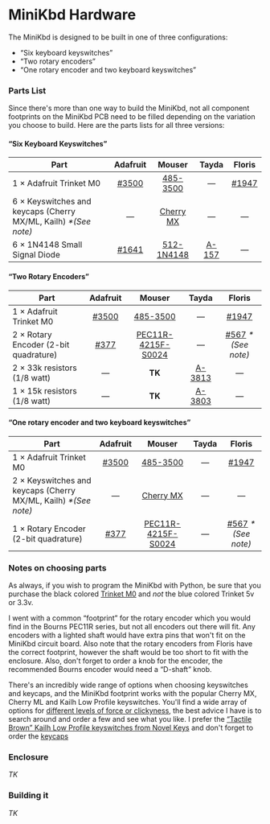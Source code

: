 # MiniKbd Hardware

The MiniKbd is designed to be built in one of three configurations:

- “Six keyboard keyswitches”
- “Two rotary encoders”
- “One rotary encoder and two keyboard keyswitches”


### Parts List

Since there's more than one way to build the MiniKbd, not all component footprints on the MiniKbd PCB need to be filled depending on the variation you choose to build. Here are the parts lists for all three versions:

#### “Six Keyboard Keyswitches”
Part | Adafruit | Mouser | Tayda | Floris
--- |:---:|:---:|:---:|:---:
1 × Adafruit Trinket M0 | [#3500](https://www.adafruit.com/product/3500)  | [485-3500](https://www.mouser.com/ProductDetail/Adafruit/3500?qs=sGAEpiMZZMtw0nEwywcFgJjuZv55GFNm1yaWT2BHqYrZFoNRRhzyXg%3d%3d) | — | [#1947](https://www.floris.cc/shop/en/home/1947-adafruit-trinket-m0-for-use-with-circuitpython-arduino-ide.html)
6 × Keyswitches and keycaps (Cherry MX/ML, Kailh) _*(See note)_  | — | [Cherry MX](https://www.mouser.com/Electromechanical/Switches/_/N-5g2h?Keyword=cherry+mx&FS=True) | — | —
6 × 1N4148 Small Signal Diode | [#1641](https://www.adafruit.com/product/1641)  |  [512-1N4148](https://www.mouser.com/ProductDetail/ON-Semiconductor-Fairchild/1N4148?qs=sGAEpiMZZMudZehw8RjeZWbu6z6oTQTL)  | [A-157](https://www.taydaelectronics.com/1n4148-switching-signal-diode.html) | —

#### “Two Rotary Encoders”
Part | Adafruit | Mouser | Tayda | Floris
--- |:---:|:---:|:---:|:---:
1 × Adafruit Trinket M0 | [#3500](https://www.adafruit.com/product/3500)  | [485-3500](https://www.mouser.com/ProductDetail/Adafruit/3500?qs=sGAEpiMZZMtw0nEwywcFgJjuZv55GFNm1yaWT2BHqYrZFoNRRhzyXg%3d%3d) | — | [#1947](https://www.floris.cc/shop/en/home/1947-adafruit-trinket-m0-for-use-with-circuitpython-arduino-ide.html)
2 × Rotary Encoder (2-bit quadrature)  | [#377](https://www.adafruit.com/product/377) |  [PEC11R-4215F-S0024](https://www.mouser.com/ProductDetail/Bourns/PEC11R-4215F-S0024?qs=%2fha2pyFadujrq0cYyqrjqfzj8RH30yAAqLHU36uW%252bvgkXoG9QeJ4ZAKtmAuzI2d5)  | — | [#567](https://www.floris.cc/shop/en/knobs-buttons-joysticks/567-rotary-encoder-.html?search_query=encoder&results=12) _*(See note)_
2 × 33k resistors (1/8 watt) | — | **TK** | [A-3813](https://www.taydaelectronics.com/resistors/1-8w-metal-film-resistors/r-33k-ohm-1-8w-1-metal-film-resistor.html) | —
1 × 15k resistors (1/8 watt) | — | **TK** | [A-3803](https://www.taydaelectronics.com/resistors/1-8w-metal-film-resistors/r-15k-ohm-1-8w-1-metal-film-resistor.html) | —

#### “One rotary encoder and two keyboard keyswitches”
Part | Adafruit | Mouser | Tayda | Floris
--- |:---:|:---:|:---:|:---:
1 × Adafruit Trinket M0 | [#3500](https://www.adafruit.com/product/3500)  | [485-3500](https://www.mouser.com/ProductDetail/Adafruit/3500?qs=sGAEpiMZZMtw0nEwywcFgJjuZv55GFNm1yaWT2BHqYrZFoNRRhzyXg%3d%3d) | — | [#1947](https://www.floris.cc/shop/en/home/1947-adafruit-trinket-m0-for-use-with-circuitpython-arduino-ide.html)
2 × Keyswitches and keycaps (Cherry MX/ML, Kailh) _*(See note)_  | — | [Cherry MX](https://www.mouser.com/Electromechanical/Switches/_/N-5g2h?Keyword=cherry+mx&FS=True) | — | —
1 × Rotary Encoder (2-bit quadrature)  | [#377](https://www.adafruit.com/product/377) |  [PEC11R-4215F-S0024](https://www.mouser.com/ProductDetail/Bourns/PEC11R-4215F-S0024?qs=%2fha2pyFadujrq0cYyqrjqfzj8RH30yAAqLHU36uW%252bvgkXoG9QeJ4ZAKtmAuzI2d5)  | — | [#567](https://www.floris.cc/shop/en/knobs-buttons-joysticks/567-rotary-encoder-.html?search_query=encoder&results=12) _*(See note)_

### Notes on choosing parts

As always, if you wish to program the MiniKbd with Python, be sure that you purchase the black colored [Trinket M0](https://www.adafruit.com/product/3500) and *not* the blue colored Trinket 5v or 3.3v.

I went with a common “footprint” for the rotary encoder which you would find in the Bourns PEC11R series, but not all encoders out there will fit. Any encoders with a lighted shaft would have extra pins that won't fit on the MiniKbd circuit board. Also note that the rotary encoders from Floris have the correct footprint, however the shaft would be too short to fit with the enclosure. Also, don't forget to order a knob for the encoder, the recommended Bourns encoder would need a “D-shaft” knob.

There's an incredibly wide range of options when choosing keyswitches and keycaps, and the MiniKbd footprint works with the popular Cherry MX, Cherry ML and Kailh Low Profile keyswitches. You'll find a wide array of options for [different levels of force or clickyness](http://www.keyboardco.com/blog/index.php/2012/12/an-introduction-to-cherry-mx-mechanical-switches/), the best advice I have is to search around and order a few and see what you like. I prefer the [“Tactile Brown” Kailh Low Profile keyswitches from Novel Keys](https://novelkeys.xyz/products/kailh-low-profile-switches) and don't forget to order the [keycaps](https://novelkeys.xyz/collections/keycaps/products/kailh-low-profile-keycaps-blank)


### Enclosure
*TK*


### Building it
*TK*


